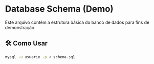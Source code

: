# Database Schema (Demo)

Este arquivo contém a estrutura básica do banco de dados para fins de demonstração.

## 🛠️ Como Usar
```bash
mysql -u usuario -p < schema.sql
